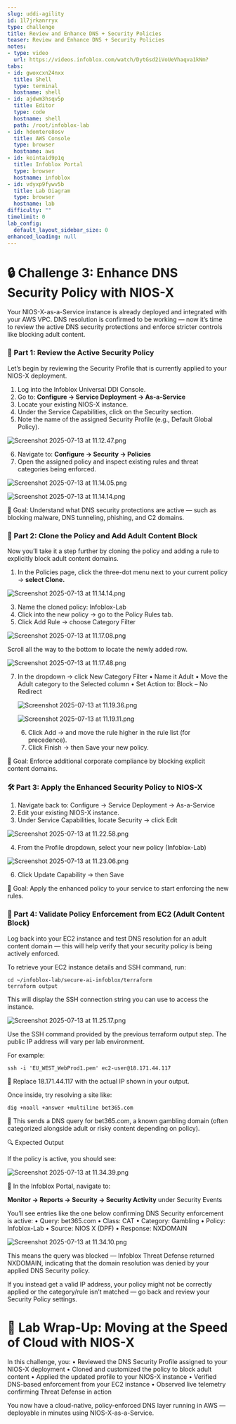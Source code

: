 ```yaml
---
slug: uddi-agility
id: 1l7jrkanrryx
type: challenge
title: Review and Enhance DNS + Security Policies
teaser: Review and Enhance DNS + Security Policies
notes:
- type: video
  url: https://videos.infoblox.com/watch/DytGsd2iVoUeVhaqva1kNm?
tabs:
- id: gwoxcxn24nxx
  title: Shell
  type: terminal
  hostname: shell
- id: ajdwm3hsqv5p
  title: Editor
  type: code
  hostname: shell
  path: /root/infoblox-lab
- id: hdomtere8osv
  title: AWS Console
  type: browser
  hostname: aws
- id: kointaid9p1q
  title: Infoblox Portal
  type: browser
  hostname: infoblox
- id: vdyxp9fywv5b
  title: Lab Diagram
  type: browser
  hostname: lab
difficulty: ""
timelimit: 0
lab_config:
  default_layout_sidebar_size: 0
enhanced_loading: null
---
```

🔒 Challenge 3: Enhance DNS Security Policy with NIOS-X
==

Your NIOS-X-as-a-Service instance is already deployed and integrated with your AWS VPC. DNS resolution is confirmed to be working — now it’s time to review the active DNS security protections and enforce stricter controls like blocking adult content.

### 🧩 Part 1: Review the Active Security Policy

Let’s begin by reviewing the Security Profile that is currently applied to your NIOS-X deployment.
1.	Log into the Infoblox Universal DDI Console.
2.	Go to:
**Configure → Service Deployment → As-a-Service**
3.	Locate your existing NIOS-X instance.
4.	Under the Service Capabilities, click on the Security section.
5.	Note the name of the assigned Security Profile (e.g., Default Global Policy).

![Screenshot 2025-07-13 at 11.12.47.png](https://play.instruqt.com/assets/tracks/26xnz6aweydm/2db58ceba2dbd1c07a9c4dfcb53ad51a/assets/Screenshot%202025-07-13%20at%2011.12.47.png)

6.	Navigate to:
**Configure → Security → Policies**
7.	Open the assigned policy and inspect existing rules and threat categories being enforced.


![Screenshot 2025-07-13 at 11.14.05.png](https://play.instruqt.com/assets/tracks/26xnz6aweydm/9f0f7d46c217144cce8c03e95116e4d3/assets/Screenshot%202025-07-13%20at%2011.14.05.png)

![Screenshot 2025-07-13 at 11.14.14.png](https://play.instruqt.com/assets/tracks/26xnz6aweydm/dd5c74475d0b0b914ab9ce74383f5197/assets/Screenshot%202025-07-13%20at%2011.14.14.png)

🎯 Goal: Understand what DNS security protections are active — such as blocking malware, DNS tunneling, phishing, and C2 domains.


### 🔧 Part 2: Clone the Policy and Add Adult Content Block

Now you’ll take it a step further by cloning the policy and adding a rule to explicitly block adult content domains.

1.	In the Policies page, click the three-dot menu next to your current policy → **select Clone.**

![Screenshot 2025-07-13 at 11.14.14.png](https://play.instruqt.com/assets/tracks/26xnz6aweydm/dd5c74475d0b0b914ab9ce74383f5197/assets/Screenshot%202025-07-13%20at%2011.14.14.png)

3.	Name the cloned policy: Infoblox-Lab
4.	Click into the new policy → go to the Policy Rules tab.
5.	Click Add Rule → choose Category Filter

![Screenshot 2025-07-13 at 11.17.08.png](https://play.instruqt.com/assets/tracks/26xnz6aweydm/d34f2a5e71cbd036d45a4f37ac3a4179/assets/Screenshot%202025-07-13%20at%2011.17.08.png)

Scroll all the way to the bottom to locate the newly added row.

![Screenshot 2025-07-13 at 11.17.48.png](https://play.instruqt.com/assets/tracks/26xnz6aweydm/6dc47327f9951e65c86eb00bc2901632/assets/Screenshot%202025-07-13%20at%2011.17.48.png)

7.	In the dropdown → click New Category Filter
	•	Name it Adult
	•	Move the Adult category to the Selected column
	•	Set Action to: Block – No Redirect

	![Screenshot 2025-07-13 at 11.19.36.png](https://play.instruqt.com/assets/tracks/26xnz6aweydm/4583c945daa099518d57a8396c1ae565/assets/Screenshot%202025-07-13%20at%2011.19.36.png)

	![Screenshot 2025-07-13 at 11.19.11.png](https://play.instruqt.com/assets/tracks/26xnz6aweydm/f32ff01da8c304d9c84b7b886a73957d/assets/Screenshot%202025-07-13%20at%2011.19.11.png)


	6.	Click Add → and move the rule higher in the rule list (for precedence).
	7.	Click Finish → then Save your new policy.

🎯 Goal: Enforce additional corporate compliance by blocking explicit content domains.



### 🛠️ Part 3: Apply the Enhanced Security Policy to NIOS-X


1.	Navigate back to:
Configure → Service Deployment → As-a-Service
2.	Edit your existing NIOS-X instance.
3.	Under Service Capabilities, locate Security → click Edit

![Screenshot 2025-07-13 at 11.22.58.png](https://play.instruqt.com/assets/tracks/26xnz6aweydm/5e9b279b407137462d09ca303f307b3e/assets/Screenshot%202025-07-13%20at%2011.22.58.png)

4.	From the Profile dropdown, select your new policy (Infoblox-Lab)

![Screenshot 2025-07-13 at 11.23.06.png](https://play.instruqt.com/assets/tracks/26xnz6aweydm/84ecb89847e4fc0b3ab73787bb8baf71/assets/Screenshot%202025-07-13%20at%2011.23.06.png)

6.	Click Update Capability → then Save

🎯 Goal: Apply the enhanced policy to your service to start enforcing the new rules.


### 🧪 Part 4: Validate Policy Enforcement from EC2 (Adult Content Block)

Log back into your EC2 instance and test DNS resolution for an adult content domain — this will help verify that your security policy is being actively enforced.

To retrieve your EC2 instance details and SSH command, run:

```run
cd ~/infoblox-lab/secure-ai-infoblox/terraform
terraform output
```

This will display the SSH connection string you can use to access the instance.

![Screenshot 2025-07-13 at 11.25.17.png](https://play.instruqt.com/assets/tracks/26xnz6aweydm/48cfb7698db9a51ee14ec691764e5de3/assets/Screenshot%202025-07-13%20at%2011.25.17.png)

Use the SSH command provided by the previous terraform output step. The public IP address will vary per lab environment.

For example:
```
ssh -i 'EU_WEST_WebProd1.pem' ec2-user@18.171.44.117
```

🧠 Replace 18.171.44.117 with the actual IP shown in your output.


Once inside, try resolving a site like:

```run
dig +noall +answer +multiline bet365.com
```



🧪 This sends a DNS query for bet365.com, a known gambling domain (often categorized alongside adult or risky content depending on policy).


🔍 Expected Output

If the policy is active, you should see:

![Screenshot 2025-07-13 at 11.34.39.png](https://play.instruqt.com/assets/tracks/26xnz6aweydm/6981bcc57358999ec79b464e95a6f491/assets/Screenshot%202025-07-13%20at%2011.34.39.png)

📍 In the Infoblox Portal, navigate to:

**Monitor → Reports → Security → Security Activity** under Security Events

You’ll see entries like the one below confirming DNS Security enforcement is active:
•	Query: bet365.com
•	Class: CAT
•	Category: Gambling
•	Policy: Infoblox-Lab
•	Source: NIOS X (DPF)
•	Response: NXDOMAIN


![Screenshot 2025-07-13 at 11.34.10.png](https://play.instruqt.com/assets/tracks/26xnz6aweydm/f8d6634c5a21371bfca76d7cf86a192e/assets/Screenshot%202025-07-13%20at%2011.34.10.png)

This means the query was blocked — Infoblox Threat Defense returned NXDOMAIN, indicating that the domain resolution was denied by your applied DNS Security policy.

If you instead get a valid IP address, your policy might not be correctly applied or the category/rule isn’t matched — go back and review your Security Policy settings.


🧾 Lab Wrap-Up: Moving at the Speed of Cloud with NIOS-X
==

In this challenge, you:
	•	Reviewed the DNS Security Profile assigned to your NIOS-X deployment
	•	Cloned and customized the policy to block adult content
	•	Applied the updated profile to your NIOS-X instance
	•	Verified DNS-based enforcement from your EC2 instance
	•	Observed live telemetry confirming Threat Defense in action

You now have a cloud-native, policy-enforced DNS layer running in AWS — deployable in minutes using NIOS-X-as-a-Service.
